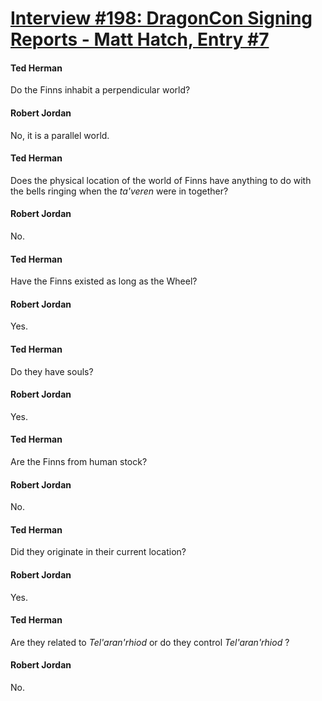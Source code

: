 # [Interview #198: DragonCon Signing Reports - Matt Hatch, Entry #7](https://www.theoryland.com/intvmain.php?i=198#7)

#### Ted Herman

Do the Finns inhabit a perpendicular world?

#### Robert Jordan

No, it is a parallel world.

#### Ted Herman

Does the physical location of the world of Finns have anything to do with the bells ringing when the
*ta'veren*
were in together?

#### Robert Jordan

No.

#### Ted Herman

Have the Finns existed as long as the Wheel?

#### Robert Jordan

Yes.

#### Ted Herman

Do they have souls?

#### Robert Jordan

Yes.

#### Ted Herman

Are the Finns from human stock?

#### Robert Jordan

No.

#### Ted Herman

Did they originate in their current location?

#### Robert Jordan

Yes.

#### Ted Herman

Are they related to
*Tel'aran'rhiod*
or do they control
*Tel'aran'rhiod*
?

#### Robert Jordan

No.

